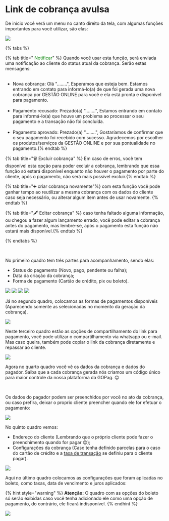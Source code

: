 # Link de cobrança avulsa

De início você verá um menu no canto direito da tela, com algumas funções importantes para você utilizar, são elas:<br>

![](/assets/prints/criar_cobranca_menu_cabecalho.png)

{% tabs %}

{% tab title="<img src="/assets/prints/icon_notificar.png" alt="" data-size="line"> <mark style="color:green;background-color:white;">Notificar</mark>" %} Quando você usar esta função, será enviada uma notificação ao cliente do status atual da cobrança. Serão estas mensagens: <br><br>
- Nova cobrança: Olá "........", Esperamos que esteja bem. Estamos entrando em contato para informá-lo(a) de que foi gerada uma nova cobrança por GESTÃO ONLINE para você e ela está pronta e disponível para pagamento.<br><br>
- Pagamento recusado: Prezado(a) "........", Estamos entrando em contato para informá-lo(a) que houve um problema ao processar o seu pagamento e a transação não foi concluída.<br><br>
- Pagamento aprovado: Prezado(a) "........", Gostaríamos de confirmar que o seu pagamento foi recebido com sucesso. Agradecemos por escolher os produtos/serviços da GESTÃO ONLINE e por sua pontualidade no pagamento.{% endtab %}

{% tab title="🗑️ Excluir cobrança" %} Em caso de erros, você tem disponível esta opção para poder excluir a cobrança, lembrando que essa função só estará disponível enquanto não houver o pagamento por parte do cliente, após o pagamento, não será mais possível excluir.{% endtab %}

{% tab title="➕ criar cobrança novamente"%} com esta função você pode ganhar tempo ao reutilizar a mesma cobrança com os dados do cliente caso seja necessário, ou alterar algum item antes de usar novamente. {% endtab %}

{% tab title="🖋️ Editar cobrança" %} caso tenha faltado alguma informação, ou chegou a fazer algum lançamento errado, você pode editar a cobrança antes do pagamento, mas lembre-se, após o pagamento esta função não estará mais disponível.{% endtab %}

{% endtabs %}

<br>

No primeiro quadro tem três partes para acompanhamento, sendo elas:
- Status do pagamento (Novo, pago, pendente ou falha);
- Data da criação da cobrança;
- Forma de pagamento (Cartão de crédito, pix ou boleto).

![](/assets/prints/status_pgto_novo.png)
![](/assets/prints/status_pgto_pago.png)
![](/assets/prints/status_pgto_pendente.png)
![](/assets/prints/status_pgto_falha.png)
<!-- ![criar_cobranca_card_1](/assets/prints/criar_cobranca_card_1.gif) -->

Já no segundo quadro, colocamos as formas de pagamentos disponíveis (Aparecendo somente as selecionadas no momento da geraçāo da cobrança).

![](/assets/prints/criar_cobranca_card_2.png)

Neste terceiro quadro estão as opções de compartilhamento do link para pagamento, você pode utilizar o compartilhamento via whatsapp ou e-mail. Mas caso queira, também pode copiar o link da cobrança diretamente e repassar ao cliente.

![](/assets/prints/criar_cobranca_card_3.png)

Agora no quarto quadro você vê os dados da cobrança e dados do pagador. Saiba que a cada cobrança gerada nós criamos um código único para maior controle da nossa plataforma da GOPag. 😊

<br>

Os dados do pagador podem ser preenchidos por você no ato da cobrança, ou caso prefira, deixar o proprio cliente preencher quando ele for efetuar o pagamento:

![](/assets/prints/criar_cobranca_card_4.png)

No quinto quadro vemos:

- Endereço do cliente (Lembrando que o próprio cliente pode fazer o preenchimento quando for pagar 😉);
- Configurações da cobrança (Caso tenha definido parcelas para o caso do cartão de crédito e a [taxa de transação](https://docs.gopag.com.br/simular_venda) se definiu para o cliente pagar).

![](/assets/prints/criar_cobranca_card_5.png)

Aqui no último quadro colocamos as configurações que foram aplicadas no boleto, como taxas, data de vencimento e juros aplicados:


 {% hint style="warning" %}
**Atenção:**  O quadro com as opções do boleto só serão exibidas caso você tenha adicionado ele como uma opção de pagamento, do contrário, ele ficará indisponível.
{% endhint %}

![](/assets/prints/criar_cobranca_card_6.png)
